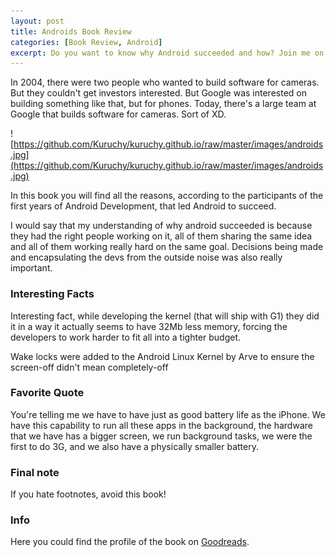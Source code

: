```yaml
---
layout: post
title: Androids Book Review
categories: [Book Review, Android]
excerpt: Do you want to know why Android succeeded and how? Join me on my review of Androids - The Team That Built the Android Operating System.
---
```


In 2004, there were two people who wanted to build software for cameras. But they couldn't get investors interested. But Google was interested on building something like that, but for phones. Today, there's a large team at Google that builds software for cameras. Sort of XD.

![https://github.com/Kuruchy/kuruchy.github.io/raw/master/images/androids.jpg](https://github.com/Kuruchy/kuruchy.github.io/raw/master/images/androids.jpg)

In this book you will find all the reasons, according to the participants of the first years of Android Development, that led Android to succeed.

I would say that my understanding of why android succeeded is because they had the right people working on it, all of them sharing the same idea and all of them working really hard on the same goal. Decisions being made and encapsulating the devs from the outside noise was also really important.

### **Interesting Facts**

Interesting fact, while developing the kernel (that will ship with G1) they did it in a way it actually seems to have 32Mb less memory, forcing the developers to work harder to fit all into a tighter budget.

Wake locks were added to the Android Linux Kernel by Arve to ensure the screen-off didn't mean completely-off

### **Favorite Quote**

You're telling me we have to have just as good battery life as the iPhone. We have this capability to run all these apps in the background, the hardware that we have has a bigger screen, we run background tasks, we were the first to do 3G, and we also have a physically smaller battery.

### **Final note**

If you hate footnotes, avoid this book!

### **Info**

Here you could find the profile of the book on [Goodreads](https://github.com/Kuruchy/kuruchy.github.io/blob/master/_posts/goodreads.com/book/show/58753360-androids?from_search=true&from_srp=true&qid=Kxh39KVMqE&rank=6).